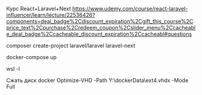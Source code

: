 Курс React+Laravel+Next
https://www.udemy.com/course/react-laravel-influencer/learn/lecture/22536426?components=deal_badge%2Cdiscount_expiration%2Cgift_this_course%2Cprice_text%2Cpurchase%2Credeem_coupon%2Cslider_menu%2Ccacheable_deal_badge%2Ccacheable_discount_expiration%2Ccacheabl#questions

composer create-project laravel/laravel laravel-next

docker-compose up

wsl -l

Сжать диск docker
Optimize-VHD -Path Y:\dockerData\ext4.vhdx -Mode Full

